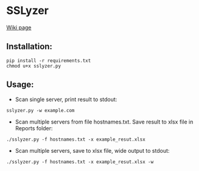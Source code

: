 # SSLyzer
[Wiki page](https://gitlab.local/gostyuzhov/Customers/wikis/SSLyzer)
## Installation:
```
pip install -r requirements.txt
chmod u+x sslyzer.py
```

## Usage:
* Scan single server, print result to stdout:
```
sslyzer.py -w example.com
```

* Scan multiple servers from file hostnames.txt. Save result to xlsx file in Reports folder:
``` 
./sslyzer.py -f hostnames.txt -x example_resut.xlsx
```

* Scan multiple servers, save to xlsx file, wide output to stdout:
```
./sslyzer.py -f hostnames.txt -x example_resut.xlsx -w
```
